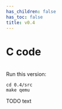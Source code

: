 ```yaml
---
has_children: false
has_toc: false
title: v0.4
---
```


# C code 
\
Run this version:
```
cd 0.4/src
make qemu
```

TODO text
